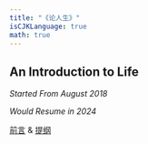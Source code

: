 ```yaml
---
title: "《论人生》"
isCJKLanguage: true
math: true
---
```


## An Introduction to Life

_Started From August 2018_

_Would Resume in 2024_

[前言](preface) & [提纲](outline)